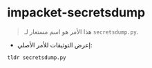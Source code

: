 # impacket-secretsdump

> هذا الأمر هو اسم مستعار لـ `secretsdump.py`.

- إعرض التوثيقات للأمر الأصلي:

`tldr secretsdump.py`
